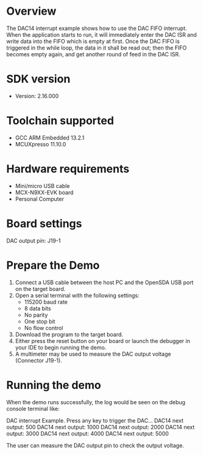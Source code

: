 Overview
========

The DAC14 interrupt example shows how to use the DAC FIFO interrupt. 
When the application starts to run, it will immediately enter the DAC
ISR and write data into the FIFO which is empty at first. Once the DAC 
FIFO is triggered in the while loop, the data in it shall be read out; 
then the FIFO becomes empty again, and get another round of feed in the 
DAC ISR.

SDK version
===========
- Version: 2.16.000

Toolchain supported
===================
- GCC ARM Embedded  13.2.1
- MCUXpresso  11.10.0

Hardware requirements
=====================
- Mini/micro USB cable
- MCX-N9XX-EVK board
- Personal Computer

Board settings
==============
DAC output pin: J19-1

Prepare the Demo
================
1.  Connect a USB cable between the host PC and the OpenSDA USB port on the target board. 
2.  Open a serial terminal with the following settings:
    - 115200 baud rate
    - 8 data bits
    - No parity
    - One stop bit
    - No flow control
3.  Download the program to the target board.
4.  Either press the reset button on your board or launch the debugger in your IDE to begin running the demo.
5.  A multimeter may be used to measure the DAC output voltage (Connector J19-1).

Running the demo
================
When the demo runs successfully, the log would be seen on the debug console terminal like:

DAC interrupt Example.
Press any key to trigger the DAC...
DAC14 next output: 500
DAC14 next output: 1000
DAC14 next output: 2000
DAC14 next output: 3000
DAC14 next output: 4000
DAC14 next output: 5000

The user can measure the DAC output pin to check the output voltage.

